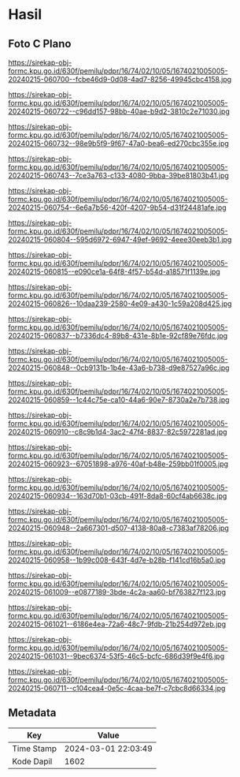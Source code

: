 # Hasil

## Foto C Plano

https://sirekap-obj-formc.kpu.go.id/630f/pemilu/pdpr/16/74/02/10/05/1674021005005-20240215-060700--fcbe46d9-0d08-4ad7-8256-49945cbc4158.jpg

https://sirekap-obj-formc.kpu.go.id/630f/pemilu/pdpr/16/74/02/10/05/1674021005005-20240215-060722--c96dd157-98bb-40ae-b9d2-3810c2e71030.jpg

https://sirekap-obj-formc.kpu.go.id/630f/pemilu/pdpr/16/74/02/10/05/1674021005005-20240215-060732--98e9b5f9-9f67-47a0-bea6-ed270cbc355e.jpg

https://sirekap-obj-formc.kpu.go.id/630f/pemilu/pdpr/16/74/02/10/05/1674021005005-20240215-060743--7ce3a763-c133-4080-9bba-39be81803b41.jpg

https://sirekap-obj-formc.kpu.go.id/630f/pemilu/pdpr/16/74/02/10/05/1674021005005-20240215-060754--6e6a7b56-420f-4207-9b54-d31f24481afe.jpg

https://sirekap-obj-formc.kpu.go.id/630f/pemilu/pdpr/16/74/02/10/05/1674021005005-20240215-060804--595d6972-6947-49ef-9692-4eee30eeb3b1.jpg

https://sirekap-obj-formc.kpu.go.id/630f/pemilu/pdpr/16/74/02/10/05/1674021005005-20240215-060815--e090ce1a-64f8-4f57-b54d-a18571f1139e.jpg

https://sirekap-obj-formc.kpu.go.id/630f/pemilu/pdpr/16/74/02/10/05/1674021005005-20240215-060826--10daa239-2580-4e09-a430-1c59a208d425.jpg

https://sirekap-obj-formc.kpu.go.id/630f/pemilu/pdpr/16/74/02/10/05/1674021005005-20240215-060837--b7336dc4-89b8-431e-8b1e-92cf89e76fdc.jpg

https://sirekap-obj-formc.kpu.go.id/630f/pemilu/pdpr/16/74/02/10/05/1674021005005-20240215-060848--0cb9131b-1b4e-43a6-b738-d9e87527a96c.jpg

https://sirekap-obj-formc.kpu.go.id/630f/pemilu/pdpr/16/74/02/10/05/1674021005005-20240215-060859--1c44c75e-ca10-44a6-90e7-8730a2e7b738.jpg

https://sirekap-obj-formc.kpu.go.id/630f/pemilu/pdpr/16/74/02/10/05/1674021005005-20240215-060910--c8c9b1d4-3ac2-47f4-8837-82c5972281ad.jpg

https://sirekap-obj-formc.kpu.go.id/630f/pemilu/pdpr/16/74/02/10/05/1674021005005-20240215-060923--67051898-a976-40af-b48e-259bb01f0005.jpg

https://sirekap-obj-formc.kpu.go.id/630f/pemilu/pdpr/16/74/02/10/05/1674021005005-20240215-060934--163d70b1-03cb-491f-8da8-60cf4ab6638c.jpg

https://sirekap-obj-formc.kpu.go.id/630f/pemilu/pdpr/16/74/02/10/05/1674021005005-20240215-060948--2a667301-d507-4138-80a8-c7383af78206.jpg

https://sirekap-obj-formc.kpu.go.id/630f/pemilu/pdpr/16/74/02/10/05/1674021005005-20240215-060958--1b99c008-643f-4d7e-b28b-f141cd16b5a0.jpg

https://sirekap-obj-formc.kpu.go.id/630f/pemilu/pdpr/16/74/02/10/05/1674021005005-20240215-061009--e0877189-3bde-4c2a-aa60-bf763827f123.jpg

https://sirekap-obj-formc.kpu.go.id/630f/pemilu/pdpr/16/74/02/10/05/1674021005005-20240215-061021--6186e4ea-72a6-48c7-9fdb-21b254d972eb.jpg

https://sirekap-obj-formc.kpu.go.id/630f/pemilu/pdpr/16/74/02/10/05/1674021005005-20240215-061031--9bec6374-53f5-46c5-bcfc-686d39f9e4f6.jpg

https://sirekap-obj-formc.kpu.go.id/630f/pemilu/pdpr/16/74/02/10/05/1674021005005-20240215-060711--c104cea4-0e5c-4caa-be7f-c7cbc8d66334.jpg


## Metadata

| Key        | Value               |
| ---------- | ------------------- |
| Time Stamp | 2024-03-01 22:03:49 |
| Kode Dapil | 1602                |



